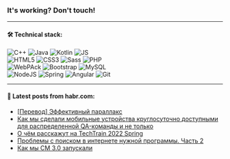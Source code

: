 ### It's working? Don't touch!

---

#### 🛠️ Technical stack:

![C++](https://img.shields.io/badge/C++-informational?logo=c%2B%2B&style=flat&logoColor=white&color=9C033A)
![Java](https://img.shields.io/badge/Java-informational?logo=java&style=flat&logoColor=white&color=007396)
![Kotlin](https://img.shields.io/badge/Kotlin-informational?logo=Kotlin&style=flat&logoColor=white&color=0095D5)
![JS](https://img.shields.io/badge/JS-informational?logo=javaScript&style=flat&logoColor=black&color=F7Df1E) <br>
![HTML5](https://img.shields.io/badge/HTML5-informational?logo=html5&style=flat&logoColor=white&color=E34F26)
![CSS3](https://img.shields.io/badge/CSS3-informational?logo=css3&style=flat&logoColor=white&color=157286)
![Sass](https://img.shields.io/badge/Saas-informational?logo=sass&style=flat&logoColor=white&color=hotpink)
![PHP](https://img.shields.io/badge/PHP-informational?logo=php&style=flat&logoColor=white&color=777BB4) <br>
![WebPAck](https://img.shields.io/badge/WebPack-informational?logo=webPack&style=flat&logoColor=white&color=FF6F00)
![Bootstrap](https://img.shields.io/badge/Bootstrap-informational?logo=Bootstrap&style=flat&logoColor=white&color=7952B3)
![MySQL](https://img.shields.io/badge/MySQL-informational?logo=MySQL&style=flat&logoColor=white&color=00f) <br>
![NodeJS](https://img.shields.io/badge/NodeJS-informational?logo=node.js&style=flat&logoColor=white&color=43853D)
![Spring](https://img.shields.io/badge/Spring-informational?logo=Spring&style=flat&logoColor=white&color=0A9EDC)
![Angular](https://img.shields.io/badge/Vue-informational?logo=vue.js&style=flat&logoColor=white&color=red)
![Git](https://img.shields.io/badge/Git-informational?logo=git&style=flat&logoColor=white&color=darkorange)

___

#### 💬 Latest posts from habr.com:

<!-- BLOG-POST-LIST:START -->
- [[Перевод] Эффективный параллакс](https://habr.com/ru/post/663454/?utm_source=habrahabr&utm_medium=rss&utm_campaign=663454)
- [Как мы сделали мобильные устройства круглосуточно доступными для распределенной QA-команды и не только](https://habr.com/ru/post/663282/?utm_source=habrahabr&utm_medium=rss&utm_campaign=663282)
- [О чём расскажут на TechTrain 2022 Spring](https://habr.com/ru/post/663398/?utm_source=habrahabr&utm_medium=rss&utm_campaign=663398)
- [Проблемы с поиском в интернете нужной программы. Часть 2](https://habr.com/ru/post/663426/?utm_source=habrahabr&utm_medium=rss&utm_campaign=663426)
- [Как мы СМ 3.0 запускали](https://habr.com/ru/post/660431/?utm_source=habrahabr&utm_medium=rss&utm_campaign=660431)
<!-- BLOG-POST-LIST:END -->
